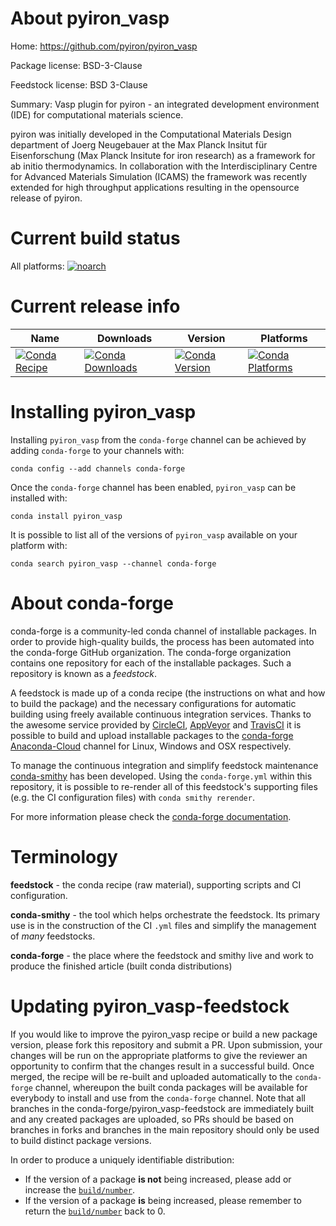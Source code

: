 About pyiron_vasp
=================

Home: https://github.com/pyiron/pyiron_vasp

Package license: BSD-3-Clause

Feedstock license: BSD 3-Clause

Summary: Vasp plugin for pyiron - an integrated development environment (IDE) for computational materials science.

pyiron was initially developed in the Computational Materials Design department of Joerg Neugebauer at the
Max Planck Insitut für Eisenforschung (Max Planck Insitute for iron research) as a framework for ab initio
thermodynamics. In collaboration with the Interdisciplinary Centre for Advanced Materials Simulation (ICAMS)
the framework was recently extended for high throughput applications resulting in the opensource release of
pyiron.


Current build status
====================

All platforms:
[![noarch](https://img.shields.io/circleci/project/github/conda-forge/pyiron_vasp-feedstock/master.svg?label=noarch)](https://circleci.com/gh/conda-forge/pyiron_vasp-feedstock)

Current release info
====================

| Name | Downloads | Version | Platforms |
| --- | --- | --- | --- |
| [![Conda Recipe](https://img.shields.io/badge/recipe-pyiron_vasp-green.svg)](https://anaconda.org/conda-forge/pyiron_vasp) | [![Conda Downloads](https://img.shields.io/conda/dn/conda-forge/pyiron_vasp.svg)](https://anaconda.org/conda-forge/pyiron_vasp) | [![Conda Version](https://img.shields.io/conda/vn/conda-forge/pyiron_vasp.svg)](https://anaconda.org/conda-forge/pyiron_vasp) | [![Conda Platforms](https://img.shields.io/conda/pn/conda-forge/pyiron_vasp.svg)](https://anaconda.org/conda-forge/pyiron_vasp) |

Installing pyiron_vasp
======================

Installing `pyiron_vasp` from the `conda-forge` channel can be achieved by adding `conda-forge` to your channels with:

```
conda config --add channels conda-forge
```

Once the `conda-forge` channel has been enabled, `pyiron_vasp` can be installed with:

```
conda install pyiron_vasp
```

It is possible to list all of the versions of `pyiron_vasp` available on your platform with:

```
conda search pyiron_vasp --channel conda-forge
```


About conda-forge
=================

conda-forge is a community-led conda channel of installable packages.
In order to provide high-quality builds, the process has been automated into the
conda-forge GitHub organization. The conda-forge organization contains one repository
for each of the installable packages. Such a repository is known as a *feedstock*.

A feedstock is made up of a conda recipe (the instructions on what and how to build
the package) and the necessary configurations for automatic building using freely
available continuous integration services. Thanks to the awesome service provided by
[CircleCI](https://circleci.com/), [AppVeyor](https://www.appveyor.com/)
and [TravisCI](https://travis-ci.org/) it is possible to build and upload installable
packages to the [conda-forge](https://anaconda.org/conda-forge)
[Anaconda-Cloud](https://anaconda.org/) channel for Linux, Windows and OSX respectively.

To manage the continuous integration and simplify feedstock maintenance
[conda-smithy](https://github.com/conda-forge/conda-smithy) has been developed.
Using the ``conda-forge.yml`` within this repository, it is possible to re-render all of
this feedstock's supporting files (e.g. the CI configuration files) with ``conda smithy rerender``.

For more information please check the [conda-forge documentation](https://conda-forge.org/docs/).

Terminology
===========

**feedstock** - the conda recipe (raw material), supporting scripts and CI configuration.

**conda-smithy** - the tool which helps orchestrate the feedstock.
                   Its primary use is in the construction of the CI ``.yml`` files
                   and simplify the management of *many* feedstocks.

**conda-forge** - the place where the feedstock and smithy live and work to
                  produce the finished article (built conda distributions)


Updating pyiron_vasp-feedstock
==============================

If you would like to improve the pyiron_vasp recipe or build a new
package version, please fork this repository and submit a PR. Upon submission,
your changes will be run on the appropriate platforms to give the reviewer an
opportunity to confirm that the changes result in a successful build. Once
merged, the recipe will be re-built and uploaded automatically to the
`conda-forge` channel, whereupon the built conda packages will be available for
everybody to install and use from the `conda-forge` channel.
Note that all branches in the conda-forge/pyiron_vasp-feedstock are
immediately built and any created packages are uploaded, so PRs should be based
on branches in forks and branches in the main repository should only be used to
build distinct package versions.

In order to produce a uniquely identifiable distribution:
 * If the version of a package **is not** being increased, please add or increase
   the [``build/number``](https://conda.io/docs/user-guide/tasks/build-packages/define-metadata.html#build-number-and-string).
 * If the version of a package **is** being increased, please remember to return
   the [``build/number``](https://conda.io/docs/user-guide/tasks/build-packages/define-metadata.html#build-number-and-string)
   back to 0.
